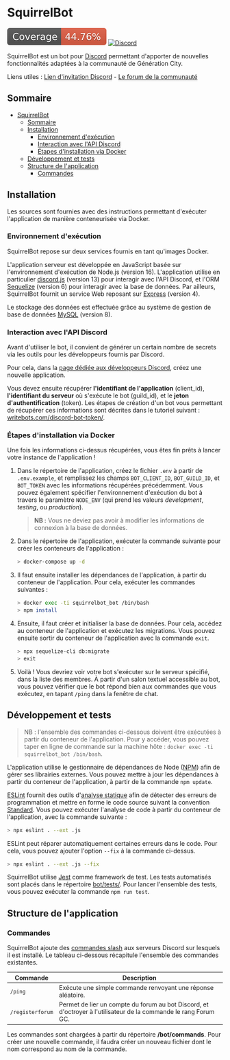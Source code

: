 SquirrelBot
===========================

![Code coverage](bot/tests/coverage/badge.svg)
[![Discord](https://img.shields.io/discord/328496654514782209)](https://discord.gg/qPSn8nsS2p)

SquirrelBot est un bot pour [Discord](https://discord.com/) permettant d'apporter de 
nouvelles fonctionnalités adaptées à la communauté de Génération City.

Liens utiles : [Lien d'invitation Discord](https://discord.gg/4P3HqVbbgR) - 
[Le forum de la communauté](https://www.forum-gc.com/)

## Sommaire

- [SquirrelBot](#squirrelbot)
  - [Sommaire](#sommaire)
  - [Installation](#installation)
    - [Environnement d'exécution](#environnement-dexécution)
    - [Interaction avec l'API Discord](#interaction-avec-lapi-discord)
    - [Étapes d'installation via Docker](#étapes-dinstallation-via-docker)
  - [Développement et tests](#développement-et-tests)
  - [Structure de l'application](#structure-de-lapplication)
    - [Commandes](#commandes)

## Installation

Les sources sont fournies avec des instructions permettant d'exécuter l'application 
de manière conteneurisée via Docker.

### Environnement d'exécution

SquirrelBot repose sur deux services fournis en tant qu'images Docker.

L'application serveur est développée en JavaScript basée sur l'environnement
d'exécution de Node.js (version 16). L'application utilise en particulier
[discord.js](https://discord.js.org/) (version 13) pour interagir avec l'API Discord, 
et l'ORM [Sequelize](https://sequelize.org/) (version 6) pour interagir avec la base 
de données. Par ailleurs, SquirrelBot fournit un service Web reposant sur 
[Express](https://expressjs.com/fr/) (version 4).

Le stockage des données est effectuée grâce au système de gestion de 
base de données [MySQL](https://www.mysql.com/fr/) (version 8).

### Interaction avec l'API Discord

Avant d'utiliser le bot, il convient de générer un certain nombre de secrets via 
les outils pour les développeurs fournis par Discord.

Pour cela, dans la 
[page dédiée aux développeurs Discord](https://discord.com/developers/applications), 
créez une nouvelle application.

Vous devez ensuite récupérer **l'identifiant de l'application** (client_id),
**l'identifiant du serveur** où s'exécute le bot (guild_id), et le **jeton
d'authentification** (token). Les étapes de création d'un bot vous permettant de 
récupérer ces informations sont décrites dans le tutoriel suivant : 
[writebots.com/discord-bot-token/](https://www.writebots.com/discord-bot-token/).

### Étapes d'installation via Docker

Une fois les informations ci-dessus récupérées, vous êtes fin prêts à lancer votre
instance de l'application !

1. Dans le répertoire de l'application, créez le fichier  ``.env`` à partir de
   ``.env.example``, et remplissez les champs ``BOT_CLIENT_ID``, ``BOT_GUILD_ID``,
   et ``BOT_TOKEN`` avec les informations récupérées précédemment. Vous pouvez 
   également spécifier l'environnement d'exécution du bot à travers le paramètre
   ``NODE_ENV`` (qui prend les valeurs *development*, *testing*, ou *production*).

    > **NB :** Vous ne deviez pas avoir à modifier les informations de connexion
      à la base de données.

2. Dans le répertoire de l'application, exécuter la commande suivante pour créer
   les conteneurs de l'application :
   ```bash
   > docker-compose up -d
   ```

3. Il faut ensuite installer les dépendances de l'application, à partir du conteneur
   de l'application. Pour cela, exécuter les commandes suivantes :
   ```bash
   > docker exec -ti squirrelbot_bot /bin/bash
   > npm install
   ```

4. Ensuite, il faut créer et initialiser la base de données. Pour cela, accédez au 
   conteneur de l'application et exécutez les migrations. Vous pouvez ensuite sortir
   du conteneur de l'application avec la commande ``exit``.
   ```bash
   > npx sequelize-cli db:migrate
   > exit
   ```

5. Voilà ! Vous devriez voir votre bot s'exécuter sur le serveur spécifié, dans la 
   liste des membres. À partir d'un salon textuel accessible au bot, vous pouvez 
   vérifier que le bot répond bien aux commandes que vous exécutez, en tapant 
   ``/ping`` dans la fenêtre de chat.

## Développement et tests

> NB : l'ensemble des commandes ci-dessous doivent être exécutées à partir du conteneur 
> de l'application. Pour y accéder, vous pouvez taper en ligne de commande sur la machine 
> hôte : ``docker exec -ti squirrelbot_bot /bin/bash``.

L'application utilise le gestionnaire de dépendances de Node 
([NPM](https://www.npmjs.com/)) afin de gérer ses librairies externes. Vous pouvez 
mettre à jour les dépendances à partir du conteneur de l'application, à partir de 
la commande ``npm update``.

[ESLint](https://eslint.org/) fournit des outils d'[analyse statique](https://fr.wikipedia.org/wiki/Analyse_statique_de_programmes) 
afin de détecter des erreurs de programmation et mettre en forme le code source 
suivant la convention [Standard](https://standardjs.com/). Vous pouvez exécuter 
l'analyse de code à partir du conteneur de l'application, avec la commande suivante :

```bash
> npx eslint . --ext .js
```

ESLint peut réparer automatiquement certaines erreurs dans le code. Pour cela, vous 
pouvez ajouter l'option ``--fix`` à la commande ci-dessus.

```bash
> npx eslint . --ext .js --fix
```

SquirrelBot utilise [Jest](https://jestjs.io/fr/) comme framework de test. Les tests 
automatisés sont placés dans le répertoire [bot/tests/](bot/tests). Pour lancer l'ensemble 
des tests, vous pouvez exécuter la commande ```npm run test```.

## Structure de l'application

### Commandes

SquirrelBot ajoute des 
[commandes slash](https://support.discord.com/hc/fr/articles/1500000368501-Slash-Commands-FAQ)
aux serveurs Discord sur lesquels il est installé. Le tableau ci-dessous récapitule
l'ensemble des commandes existantes.

| Commande             | Description                                                  |
| -------------------- | ------------------------------------------------------------ |
| ``/ping``            | Exécute une simple commande renvoyant une réponse aléatoire. |
| ``/registerforum``   | Permet de lier un compte du forum au bot Discord, et d'octroyer à l'utilisateur de la commande le rang Forum GC. |

Les commandes sont chargées à partir du répertoire **/bot/commands**. Pour créer une 
nouvelle commande, il faudra créer un nouveau fichier dont le nom correspond au nom
de la commande.

